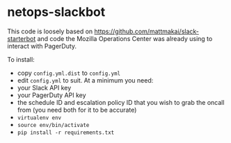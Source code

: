 # netops-slackbot

This code is loosely based on https://github.com/mattmakai/slack-starterbot and
code the Mozilla Operations Center was already using to interact with
PagerDuty.

To install:

* copy `config.yml.dist` to `config.yml`
* edit `config.yml` to suit. At a minimum you need:
 * your Slack API key
 * your PagerDuty API key
 * the schedule ID and escalation policy ID that you wish to grab the oncall from (you need both for it to be accurate)
* `virtualenv env`
* `source env/bin/activate`
* `pip install -r requirements.txt`
